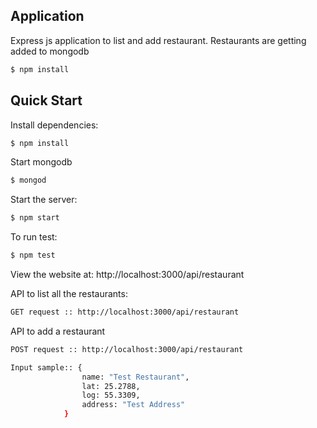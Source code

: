 ## Application

Express js application to list and add restaurant. Restaurants are getting added to mongodb


```bash
$ npm install
```

## Quick Start

  Install dependencies:

```bash
$ npm install
```

 Start mongodb
```bash
$ mongod
```

  Start the server:

```bash
$ npm start
```

To run test:

```bash
$ npm test
```



  View the website at: http://localhost:3000/api/restaurant

API to list all the restaurants:
```bash
GET request :: http://localhost:3000/api/restaurant
```

API to add a restaurant
```bash
POST request :: http://localhost:3000/api/restaurant

Input sample:: {
                name: "Test Restaurant",
                lat: 25.2788,
                log: 55.3309,
                address: "Test Address"
            }
```

